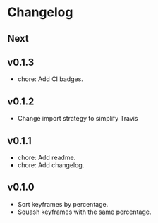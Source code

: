 # Changelog

## Next



## v0.1.3

* chore: Add CI badges.

## v0.1.2

* Change import strategy to simplify Travis

## v0.1.1

* chore: Add readme.
* chore: Add changelog.

## v0.1.0

* Sort keyframes by percentage.
* Squash keyframes with the same percentage.
